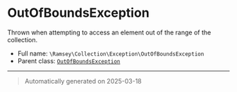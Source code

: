 
# OutOfBoundsException

Thrown when attempting to access an element out of the range of the collection.



* Full name: `\Ramsey\Collection\Exception\OutOfBoundsException`
* Parent class: [`OutOfBoundsException`](../../../OutOfBoundsException.md)






***
> Automatically generated on 2025-03-18
